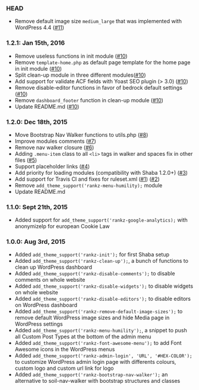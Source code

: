 ### HEAD
* Remove default image size `medium_large` that was implemented with WordPress 4.4 ([#11](https://github.com/roots/soil/issues/11))

### 1.2.1: Jan 15th, 2016
* Remove useless functions in init module ([#10](https://github.com/roots/soil/issues/10))
* Remove `template-home.php` as default page template for the home page in init module ([#10](https://github.com/roots/soil/issues/10))
* Split clean-up module in three different modules([#10](https://github.com/roots/soil/issues/10))
* Add support for validate ACF fields with Yoast SEO plugin (> 3.0) ([#10](https://github.com/roots/soil/issues/10))
* Remove disable-editor functions in favor of bedrock default settings ([#10](https://github.com/roots/soil/issues/10))
* Remove `dashboard_footer` function in clean-up module ([#10](https://github.com/roots/soil/issues/10))
* Update README.md ([#10](https://github.com/roots/soil/issues/10))

### 1.2.0: Dec 18th, 2015
* Move Bootstrap Nav Walker functions to utils.php ([#8](https://github.com/roots/soil/issues/8))
* Improve modules comments ([#7](https://github.com/roots/soil/issues/7))
* Remove nav walker closure ([#6](https://github.com/roots/soil/issues/6))
* Adding `.menu-item` class to all `<li>` tags in walker and spaces fix in other files ([#5](https://github.com/roots/soil/issues/5))
* Support placeholder links ([#4](https://github.com/roots/soil/issues/4))
* Add priority for loading modules (compatibility with Shaba 1.2.0+) ([#3](https://github.com/roots/soil/issues/3))
* Add support for Travis CI and fixes for ruleset.xml ([#1](https://github.com/roots/soil/issues/1)) ([#2](https://github.com/roots/soil/issues/2))
* Remove `add_theme_support('rankz-menu-humility);` module
* Update README.md

### 1.1.0: Sept 21th, 2015
* Added support for `add_theme_support('rankz-google-analytics);` with anonymizeIp for european Cookie Law

### 1.0.0: Aug 3rd, 2015
* Added `add_theme_support('rankz-init');` for first Shaba setup
* Added `add_theme_support('rankz-clean-up');`, a bunch of functions to clean up WordPress dashboard
* Added `add_theme_support('rankz-disable-comments');` to disable comments on whole website
* Added `add_theme_support('rankz-disable-widgets');` to disable widgets on whole website
* Added `add_theme_support('rankz-disable-editors');` to disable editors on WordPress dashboard
* Added `add_theme_support('rankz-remove-default-image-sizes');` to remove default WordPress image sizes and hide Media page in WordPress settings
* Added `add_theme_support('rankz-menu-humility');`, a snippet to push all Custom Post Types at the bottom of the admin menu
* Added `add_theme_support('rankz-font-awesome-menu');` to add Font Awesome icons in the WordPress menus
* Added `add_theme_support('rankz-admin-login', 'URL', '#HEX-COLOR');` to customize WordPress admin login page with differents colours, custom logo and custom url link for logo
* Added `add_theme_support('rankz-bootstrap-nav-walker');` an alternative to soil-nav-walker with bootstrap structures and classes
